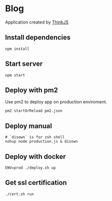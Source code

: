 
# Blog

Application created by [ThinkJS](http://www.thinkjs.org)

## Install dependencies

```
npm install
```

## Start server

```
npm start
```

## Deploy with pm2

Use pm2 to deploy app on production enviroment.

```
pm2 startOrReload pm2.json
```

## Deploy manual

```
# `disown` is for zsh shell
nohup node production.js & disown
```

## Deploy with docker

```
ENV=prod ./deploy.sh up
```

## Get ssl certification

```
./cert.sh run
```
